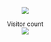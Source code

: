 <p align="center">
  <img src="https://github-readme-stats-git-masterrstaa-rickstaa.vercel.app/api?username=dolbolesya&title_color=e07eed&text_color=9f9f9f&show_icons=true&bg_color=00000000&hide_border=true&hide_title=false&icon_color=e07eed&hide_title=true&count_private=true" />
</p>
<p align="center"> 
  Visitor count<br>
  <img src="https://profile-counter.glitch.me/dolbolesya/count.svg" />
</p>

<!--
**dolbolesya/dolbolesya** is a ✨ _special_ ✨ repository because its `README.md` (this file) appears on your GitHub profile.
